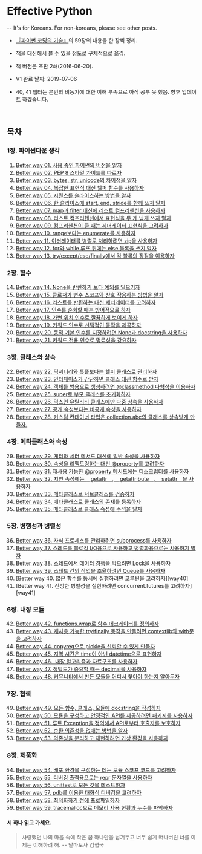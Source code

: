 # __Effective Python__

-- It's for Koreans. For non-koreans, please see other posts.

* [『파이썬 코딩의 기술』](http://book.naver.com/bookdb/book_detail.nhn?bid=10382589)의 59장의 내용을 한 장씩 정리.
* 책을 대신해서 볼 수 있을 정도로 구체적으로 옮김.
* 책 버전은 초판 2쇄(2016-06-20).

* V1 완료 날짜: 2019-07-06
* 40, 41 챕터는 본인의 비동기에 대한 이해 부족으로 아직 공부 못 했음. 향후 업데이트 하겠습니다.

<br>

## 목차


### 1장. 파이썬다운 생각

1. [Better way 01. 사용 중인 파이썬의 버전을 알자][way1]
2. [Better way 02. PEP 8 스타일 가이드를 따르자][way2]
3. [Better way 03. bytes, str, unicode의 차이점을 알자][way3]
4. [Better way 04. 복잡한 표현식 대신 헬퍼 함수를 사용하자][way4]
5. [Better way 05. 시퀀스를 슬라이스하는 방법을 알자][way5]
6. [Better way 06. 한 슬라이스에 start, end, stride를 함께 쓰지 말자][way6]
7. [Better way 07. map과 filter 대신에 리스트 컴프리헨션을 사용하자][way7]
8. [Better way 08. 리스트 컴프리헨션에서 표현식을 두 개 넘게 쓰지 말자][way8]
9. [Better way 09. 컴프리헨션이 클 때는 제너레이터 표현식을 고려하자][way9]
10. [Better way 10. range보다는 enumerate를 사용하자][way10]
11. [Better way 11. 이터레이터를 병렬로 처리하려면 zip을 사용하자][way11]
12. [Better way 12. for와 while 루프 뒤에는 else 블록을 쓰지 말자][way12]
13. [Better way 13. try/except/ese/finally에서 각 블록의 장점을 이용하자][way13]


### 2장. 함수

14. [Better way 14. None을 반환하기 보다 예외를 일으키자][way14]
15. [Better way 15. 클로저가 변수 스코프와 상호 작용하는 방법을 알자][way15]
16. [Better way 16. 리스트를 반환하는 대신 제너레이터를 고려하자][way16]
17. [Better way 17. 인수를 순회할 때는 방어적으로 하자][way17]
18. [Better way 18. 가변 위치 인수로 깔끔하게 보이게 하자][way18]
19. [Better way 19. 키워드 인수로 선택적인 동작을 제공하자][way19]
20. [Better way 20. 동적 기본 인수를 지정하려면 None과 docstring을 사용하자][way20]
21. [Better way 21. 키워드 전용 인수로 명료성을 강요하자][way21]


### 3장. 클래스와 상속

22. [Better way 22. 딕셔너리와 튜플보다는 헬퍼 클래스로 관리하자][way22]
23. [Better way 23. 인터페이스가 간단하면 클래스 대신 함수로 받자][way23]
24. [Better way 24. 객체를 범용으로 생성하려면 @classmethod 다형성을 이용하자][way24]
25. [Better way 25. super로 부모 클래스를 초기화하자][way25]
26. [Better way 26. 믹스인 유틸리티 클래스에만 다중 상속을 사용하자][way26]
27. [Better way 27. 공개 속성보다는 비공개 속성을 사용하자][way27]
28. [Better way 28. 커스텀 컨테이너 타입은 collection.abc의 클래스를 상속받게 만들자.][way28]


### 4장. 메타클래스와 속성

29. [Better way 29.  게터와 세터 메서드 대신에 일반 속성을 사용하자][way29]
30. [Better way 30.  속성을 리팩토링하는 대신 @property를 고려하자][way30]
31. [Better way 31.  재사용 가능한 @property 메서드에는 디스크럽터를 사용하자][way31]
32. [Better way 32.  지연 속성에는 \_\_getattr\_\_, \_\_getattribute\_\_, \_\_setattr\_\_을 사용하자][way32]
33. [Better way 33.  메타클래스로 서브클래스를 검증하자][way33]
34. [Better way 34.  메타클래스로 클래스의 존재를 등록하자][way34]
35. [Better way 35.  메타클래스로 클래스 속성에 주석을 달자][way35]


### 5장. 병행성과 병렬성

36. [Better way 36.  자식 프로세스를 관리하려면 subprocess를 사용하자][way36]
37. [Better way 37.  스레드를 블로킹 I/O용으로 사용하고 병렬화용으로는 사용하지 말자][way37]
38. [Better way 38.  스레드에서 데이터 경쟁을 막으려면 Lock을 사용하자][way38]
39. [Better way 39.  스레드 간의 작업을 조율하려면 Queue를 사용하자][way39]
40. [Better way 40.  많은 함수를 동시에 실행하려면 코루틴을 고려하자][way40]
41. [Better way 41.  진정한 병렬성을 실현하려면 concurrent.futures를 고려하자][way41]


### 6장. 내장 모듈

42. [Better way 42.  functions.wrap로 함수 데코레이터를 정의하자][way42]
43. [Better way 43.  재사용 가능한 try/finally 동작을 만들려면 contextlib와 with문을 고려하자][way43]
44. [Better way 44.  copyreg으로 pickle을 신뢰할 수 있게 만들자][way44]
45. [Better way 45.  지역 시간은 time이 아닌 datetime으로 표현하자][way45]
46. [Better way 46.  내장 알고리즘과 자료구조를 사용하자][way46]
47. [Better way 47.  정밀도가 중요할 때는 decimal을 사용하자][way47]
48. [Better way 48.  커뮤니티에서 만든 모듈을 어디서 찾아야 하는지 알아두자][way48]


### 7장. 협력

49. [Better way 49.  모든 함수, 클래스, 모듈에 docstring을 작성하자][way49]
50. [Better way 50.  모듈을 구성하고 안정적인 API를 제공하려면 패키지를 사용하자][way50]
51. [Better way 51.  루트 Exception을 정의해서 API로부터 호출자를 보호하자][way51]
52. [Better way 52.  순환 의존성을 없애는 방법을 알자][way52]
53. [Better way 53.  의존성을 분리하고 재현하려면 가상 환경을 사용하자][way53]


### 8장. 제품화
54. [Better way 54.  배포 환경을 구성하는 데는 모듈 스코프 코드를 고려하자][way54]
55. [Better way 55.  디버깅 출력용으로는 repr 문자열을 사용하자][way55]
56. [Better way 56.  unittest로 모든 것을 테스트하자][way56]
57. [Better way 57.  pdb를 이용한 대화식 디버깅을 고려하자][way57]
58. [Better way 58.  최적화하기 전에 프로파일하자][way58]
59. [Better way 59.  tracemalloc으로 메모리 사용 현황과 누수를 파악하자][way59]



#### 시 하나 읽고 가세요.
> 사랑했던 나의 마음 속에 작은 꿈 하나만을 남겨두고 너무 쉽게 떠나버린 너를 이제는 이해하려 해.
>   -- 달마도사 김혈국





[way1]:https://github.com/lswang2/Effective-Python/blob/master/files/BetterWay01_KnowThyself.md
[way2]:https://github.com/lswang2/Effective-Python/blob/master/files/BetterWay02_PythonStyleGuide.md
[way3]:https://github.com/lswang2/Effective-Python/blob/master/files/BetterWay03_Bytes_Str_Unicode.md
[way4]:https://github.com/lswang2/Effective-Python/blob/master/files/BetterWay04_UseHelpFunction.md
[way5]:https://github.com/lswang2/Effective-Python/blob/master/files/BetterWay05_HowToSequenceSlice.md
[way6]:https://github.com/lswang2/Effective-Python/blob/master/files/BetterWay06_Dontusestridetoomuch.md
[way7]:https://github.com/lswang2/Effective-Python/blob/master/files/BetterWay07_useListComp.md
[way8]:https://github.com/lswang2/Effective-Python/blob/master/files/BetterWay08_ListComprehension.md
[way9]:https://github.com/lswang2/Effective-Python/blob/master/files/BetterWay09_UseGeneratorExpression.md
[way10]:https://github.com/lswang2/Effective-Python/blob/master/files/BetterWay10_useEnumerate.md
[way11]:https://github.com/lswang2/Effective-Python/blob/master/files/BetterWay11_UseZip.md
[way12]:https://github.com/lswang2/Effective-Python/blob/master/files/BetterWay12_dontuse_else.md
[way13]:https://github.com/lswang2/Effective-Python/blob/master/files/BetterWay13_use_tryetc.md
[way14]:https://github.com/lswang2/Effective-Python/blob/master/files/BetterWay14_useexception.md
[way15]:https://github.com/lswang2/Effective-Python/blob/master/files/BetterWay15_useClosure.md
[way16]:https://github.com/lswang2/Effective-Python/blob/master/files/BetterWay16_generator.md
[way17]:https://github.com/lswang2/Effective-Python/blob/master/files/BetterWay17_IterateDefensively.md
[way18]:https://github.com/lswang2/Effective-Python/blob/master/files/BetterWay18_PositionalArg.md
[way19]:https://github.com/lswang2/Effective-Python/blob/master/files/BetterWay19_KeywordArg.md
[way20]:https://github.com/lswang2/Effective-Python/blob/master/files/BetterWay20_DynamicDefaultArgument.md
[way21]:https://github.com/lswang2/Effective-Python/blob/master/files/BetterWay21_ForceKeywordArgument.md
[way22]:https://github.com/lswang2/Effective-Python/blob/master/files/BetterWay22_UseHelperClass.md
[way23]:https://github.com/lswang2/Effective-Python/blob/master/files/BetterWay23_UseFuncForInterface.md
[way24]:https://github.com/lswang2/Effective-Python/blob/master/files/BetterWay24_classmethod.md
[way25]:https://github.com/lswang2/Effective-Python/blob/master/files/BetterWay25_InitializeSuperClassWithSuper.md
[way26]:https://github.com/lswang2/Effective-Python/blob/master/files/BetterWay26_UseMixinClass.md
[way27]:https://github.com/lswang2/Effective-Python/blob/master/files/BetterWay27_UsePrivateAttribute.md
[way28]:https://github.com/lswang2/Effective-Python/blob/master/files/BetterWay28_CustomContainer_collections.abc.md
[way29]:https://github.com/lswang2/Effective-Python/blob/master/files/BetterWay29_dontusegetter.md
[way30]:https://github.com/lswang2/Effective-Python/blob/master/files/BetterWay30_Use@property_for_refactoring.md
[way31]:https://github.com/lswang2/Effective-Python/blob/master/files/BetterWay31_UseDescriptorForReusablePropertyMethod.md
[way32]:https://github.com/lswang2/Effective-Python/blob/master/files/BetterWay32_Use__getattr__and_etc_for_lazy_attributes.md
[way33]:https://github.com/lswang2/Effective-Python/blob/master/files/BetterWay33_ValidateSubclassWithMetaclass.md
[way34]:https://github.com/lswang2/Effective-Python/blob/master/files/BetterWay34_RegisterClassWithMetaclass.md
[way35]:https://github.com/lswang2/Effective-Python/blob/master/files/BetterWay35_UseDocstringWithMetaclass.md
[way36]:https://github.com/lswang2/Effective-Python/blob/master/files/BetterWay36_Usesubprocess.md
[way37]:https://github.com/lswang2/Effective-Python/blob/master/files/BetterWay37_UseThreadForIO.md
[way38]:https://github.com/lswang2/Effective-Python/blob/master/files/BetterWay38_UseLockForRaceConditionInThread.md
[way39]:https://github.com/lswang2/Effective-Python/blob/master/files/BetterWay39_UseQueueToTuneUpTasksInThreads.md


[way42]:https://github.com/lswang2/Effective-Python/blob/master/files/BetterWay42_Use_functoolswraps.md
[way43]:https://github.com/lswang2/Effective-Python/blob/master/files/BetterWay43_UseContextlib.md
[way44]:https://github.com/lswang2/Effective-Python/blob/master/files/BetterWay44_UsePickleWithCopyreg.md
[way45]:https://github.com/lswang2/Effective-Python/blob/master/files/BetterWay45_UseDatetimeForLocalTime.md
[way46]:https://github.com/lswang2/Effective-Python/blob/master/files/BetterWay46_UseBuiltinAlgorithmsAndDataStructures.md
[way47]:https://github.com/lswang2/Effective-Python/blob/master/files/BetterWay47_UseDecimalForPrecision.md
[way48]:https://github.com/lswang2/Effective-Python/blob/master/files/BetterWay48_PypiModules.md


[way49]:https://github.com/lswang2/Effective-Python/blob/master/files/BetterWay49_WriteDocstring.md
[way50]:https://github.com/lswang2/Effective-Python/blob/master/files/BetterWay50_UsePackage.md
[way51]:https://github.com/lswang2/Effective-Python/blob/master/files/BetterWay51_DefineRootException.md
[way52]:https://github.com/lswang2/Effective-Python/blob/master/files/BetterWay52_HowToGetRidOfCircularDependency.md
[way53]:https://github.com/lswang2/Effective-Python/blob/master/files/BetterWay53_UseVirtualEnvironment.md


[way54]:https://github.com/lswang2/Effective-Python/blob/master/files/BetterWay54_ConsiderModuleScopeForDeployment.md
[way55]:https://github.com/lswang2/Effective-Python/blob/master/files/BetterWay55_UseReprForDebug.md
[way56]:https://github.com/lswang2/Effective-Python/blob/master/files/BetterWay56_UseUnittest.md
[way57]:https://github.com/lswang2/Effective-Python/blob/master/files/BetterWay57_Use_pdb.md
[way58]:https://github.com/lswang2/Effective-Python/blob/master/files/BetterWay58_ProfileBeforeOptimization.md
[way59]:https://github.com/lswang2/Effective-Python/blob/master/files/BetterWay59_UseTracemalloc.md
